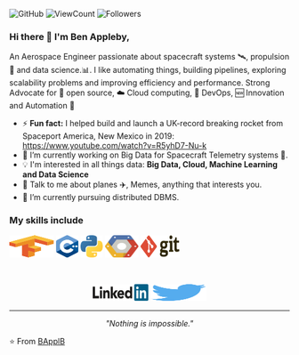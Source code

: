 ![GitHub](https://img.shields.io/github/license/BApplB/BApplB?style=flat)
![ViewCount](https://views.whatilearened.today/views/github/BApplB/BApplB.svg?cache=remove)
![Followers](https://img.shields.io/github/followers/BApplB?style=flat)

### Hi there 👋 I'm Ben Appleby,

An Aerospace Engineer passionate about spacecraft systems 🛰️, propulsion 🚀 and data science.:bar_chart:. I like automating things, building pipelines, exploring scalability problems and improving efficiency and performance. Strong Advocate for 📜 open source, :cloud: Cloud computing, 🚀 DevOps, :new: Innovation and Automation :robot: 


- ⚡ **Fun fact:** I helped build and launch a UK-record breaking rocket from Spaceport America, New Mexico in 2019: https://www.youtube.com/watch?v=R5yhD7-Nu-k
- 🔭 I’m currently working on Big Data for Spacecraft Telemetry systems :satellite:.
- :bulb: I'm interested in all things data: **Big Data, Cloud, Machine Learning and Data Science**
- 💬 Talk to me about planes ✈️, Memes, anything that interests you.
- 🌱 I’m currently pursuing distributed DBMS.

### My skills include

<p align="left">
	<img title="TensorFlow" src="https://raw.githubusercontent.com/BApplB/BApplB/master/assets/tensorflow.svg" width="80" height="40" />
	<img title="C++" src="https://raw.githubusercontent.com/BApplB/BApplB/master/assets/c++.svg" width="40" height="40" />
	<img title="Python" src="https://raw.githubusercontent.com/BApplB/BApplB/master/assets/python.svg" width="40" height="40" />
	<img title="GCP" src="https://raw.githubusercontent.com/BApplB/BApplB/master/assets/gcp.svg" width="60" height="40" />
	<img title="Git" src="https://raw.githubusercontent.com/BApplB/BApplB/master/assets/git.svg" width="70" height="40" />
</p>

<!--
**BApplB/BApplB** is a ✨ _special_ ✨ repository because its `README.md` (this file) appears on your GitHub profile.

Here are some ideas to get you started:

- 🔭 I’m currently working on ...
- 🌱 I’m currently learning ...
- 👯 I’m looking to collaborate on ...
- 🤔 I’m looking for help with ...
- 💬 Ask me about ...
- 📫 How to reach me: ...
- 😄 Pronouns: ...
- ⚡ Fun fact: ...
-->
       
<br>
<p align="center">
    <a href="https://www.linkedin.com/in/benapps/"><img alt="Linkedin profile" title="Linkedin" src="https://raw.githubusercontent.com/BApplB/BApplB/master/assets/linkedin.svg" width="100" height="30" /></a>
    <a href="https://twitter.com/BApplB"><img alt="Twitter" src="https://raw.githubusercontent.com/BApplB/BApplB/master/assets/twitter.svg" title="Twitter" width="100" height="30" /></a>
</p>
<hr \>
<p align="center">
   <i>"Nothing is impossible."</i>
</p>       
 
 ⭐️ From [BApplB](https://github.com/BApplB)

